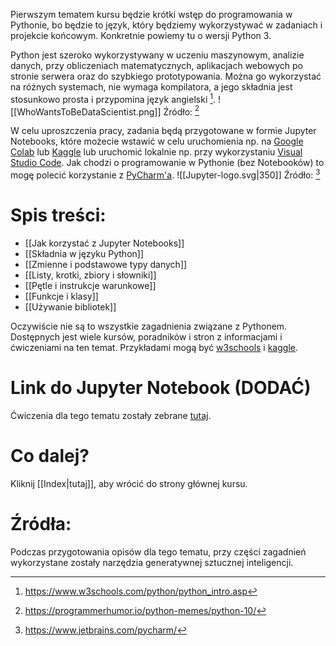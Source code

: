 Pierwszym tematem kursu będzie krótki wstęp do programowania w Pythonie, bo będzie to język, który będziemy wykorzystywać w zadaniach i projekcie końcowym. Konkretnie powiemy tu o wersji Python 3.

Python jest szeroko wykorzystywany w uczeniu maszynowym, analizie danych, przy obliczeniach matematycznych, aplikacjach webowych po stronie serwera oraz do szybkiego prototypowania. Można go wykorzystać na różnych systemach, nie wymaga kompilatora, a jego składnia jest stosunkowo prosta i przypomina język angielski [^w3s].
![[WhoWantsToBeDataScientist.png]]
Źródło: [^dsm]

W celu uproszczenia pracy, zadania będą przygotowane w formie Jupyter Notebooks, które możecie wstawić w celu uruchomienia np. na [Google Colab](https://colab.research.google.com/) lub [Kaggle](https://www.kaggle.com/) lub uruchomić lokalnie np. przy wykorzystaniu [Visual Studio Code](https://code.visualstudio.com/). Jak chodzi o programowanie w Pythonie (bez Notebooków) to mogę polecić korzystanie z [PyCharm'a](https://www.jetbrains.com/pycharm/).
![[Jupyter-logo.svg|350]]
Źródło: [^jpt]

# Spis treści:
- [[Jak korzystać z Jupyter Notebooks]]
- [[Składnia w języku Python]]
- [[Zmienne i podstawowe typy danych]]
- [[Listy, krotki, zbiory i słowniki]]
- [[Pętle i instrukcje warunkowe]]
- [[Funkcje i klasy]]
- [[Używanie bibliotek]]

Oczywiście nie są to wszystkie zagadnienia związane z Pythonem. Dostępnych jest wiele kursów, poradników i stron z informacjami i ćwiczeniami na ten temat. Przykładami mogą być [w3schools](https://www.w3schools.com/python/default.asp) i [kaggle](https://www.kaggle.com/learn/python).

# Link do Jupyter Notebook (DODAĆ)

Ćwiczenia dla tego tematu zostały zebrane [tutaj](https://github.com/).

# Co dalej?

Kliknij [[Index|tutaj]], aby wrócić do strony głównej kursu.
# Źródła:
[^w3s]: https://www.w3schools.com/python/python_intro.asp
[^dsm]: https://programmerhumor.io/python-memes/python-10/
[^jpt]: https://www.jetbrains.com/pycharm/

Podczas przygotowania opisów dla tego tematu, przy części zagadnień wykorzystane zostały narzędzia generatywnej sztucznej inteligencji.